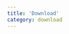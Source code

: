 ```yaml
---
title: 'Download'
category: download
---
```


<script setup lang="ts">
  import TheDownloadDetail from "@/views/download/TheDownloadDetail.vue"
</script>

<TheDownloadDetail />
